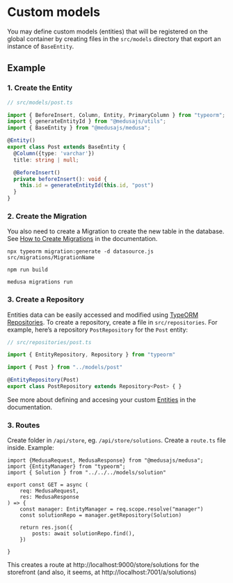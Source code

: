 # Custom models

You may define custom models (entities) that will be registered on the global container by creating files in the `src/models` directory that export an instance of `BaseEntity`.

## Example

### 1. Create the Entity

```ts
// src/models/post.ts

import { BeforeInsert, Column, Entity, PrimaryColumn } from "typeorm";
import { generateEntityId } from "@medusajs/utils";
import { BaseEntity } from "@medusajs/medusa";

@Entity()
export class Post extends BaseEntity {
  @Column({type: 'varchar'})
  title: string | null;

  @BeforeInsert()
  private beforeInsert(): void {
    this.id = generateEntityId(this.id, "post")
  }
}
```

### 2. Create the Migration

You also need to create a Migration to create the new table in the database. See [How to Create Migrations](https://docs.medusajs.com/advanced/backend/migrations/) in the documentation.
```
npx typeorm migration:generate -d datasource.js src/migrations/MigrationName

npm run build

medusa migrations run
```

### 3. Create a Repository
Entities data can be easily accessed and modified using [TypeORM Repositories](https://typeorm.io/working-with-repository). To create a repository, create a file in `src/repositories`. For example, here’s a repository `PostRepository` for the `Post` entity:

```ts
// src/repositories/post.ts

import { EntityRepository, Repository } from "typeorm"

import { Post } from "../models/post"

@EntityRepository(Post)
export class PostRepository extends Repository<Post> { }
```

See more about defining and accesing your custom [Entities](https://docs.medusajs.com/advanced/backend/entities/overview) in the documentation.


### 3. Routes
Create folder in `/api/store`, eg. `/api/store/solutions`.
Create a `route.ts` file inside.
Example: 
```
import {MedusaRequest, MedusaResponse} from "@medusajs/medusa";
import {EntityManager} from "typeorm";
import { Solution } from "../../../models/solution"

export const GET = async (
    req: MedusaRequest,
    res: MedusaResponse
) => {
    const manager: EntityManager = req.scope.resolve("manager")
    const solutionRepo = manager.getRepository(Solution)

    return res.json({
        posts: await solutionRepo.find(),
    })

}
```
This creates a route at http://localhost:9000/store/solutions
for the storefront
(and also, it seems, at http://localhost:7001/a/solutions)
